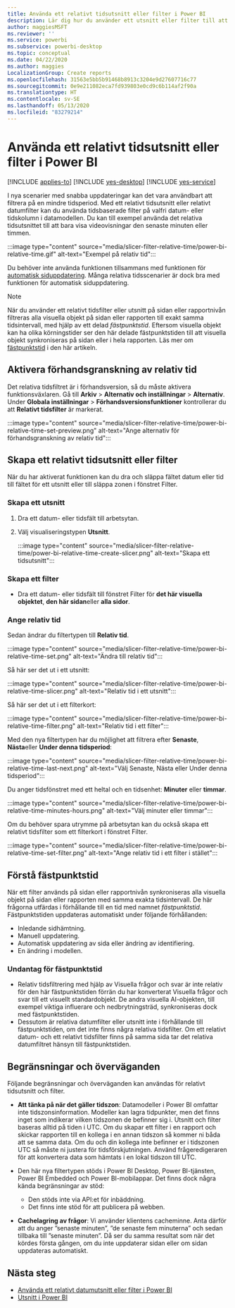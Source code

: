 ```yaml
---
title: Använda ett relativt tidsutsnitt eller filter i Power BI
description: Lär dig hur du använder ett utsnitt eller filter till att begränsa relativa tidsintervall i Power BI.
author: maggiesMSFT
ms.reviewer: ''
ms.service: powerbi
ms.subservice: powerbi-desktop
ms.topic: conceptual
ms.date: 04/22/2020
ms.author: maggies
LocalizationGroup: Create reports
ms.openlocfilehash: 31563e5bb5b91468b8913c3204e9d27607716c77
ms.sourcegitcommit: 0e9e211082eca7fd939803e0cd9c6b114af2f90a
ms.translationtype: HT
ms.contentlocale: sv-SE
ms.lasthandoff: 05/13/2020
ms.locfileid: "83279214"
---
```

# <a name="use-a-relative-time-slicer-and-filter-in-power-bi"></a>Använda ett relativt tidsutsnitt eller filter i Power BI

[!INCLUDE [applies-to](../includes/applies-to.md)] [!INCLUDE [yes-desktop](../includes/yes-desktop.md)] [!INCLUDE [yes-service](../includes/yes-service.md)]

I nya scenarier med snabba uppdateringar kan det vara användbart att filtrera på en mindre tidsperiod. Med ett relativt tidsutsnitt eller relativt datumfilter kan du använda tidsbaserade filter på valfri datum- eller tidskolumn i datamodellen. Du kan till exempel använda det relativa tidsutsnittet till att bara visa videovisningar den senaste minuten eller timmen. 

:::image type="content" source="media/slicer-filter-relative-time/power-bi-relative-time.gif" alt-text="Exempel på relativ tid":::

Du behöver inte använda funktionen tillsammans med funktionen för [automatisk siduppdatering](../create-reports/desktop-automatic-page-refresh.md). Många relativa tidsscenarier är dock bra med funktionen för automatisk siduppdatering.  

> [!NOTE]
> När du använder ett relativt tidsfilter eller utsnitt på sidan eller rapportnivån filtreras alla visuella objekt på sidan eller rapporten till exakt samma tidsintervall, med hjälp av ett delad *fästpunktstid*. Eftersom visuella objekt kan ha olika körningstider ser den här delade fästpunktstiden till att visuella objekt synkroniseras på sidan eller i hela rapporten. Läs mer om [fästpunktstid](#understanding-anchor-time) i den här artikeln.

## <a name="turn-on-relative-time-preview"></a>Aktivera förhandsgranskning av relativ tid

Det relativa tidsfiltret är i förhandsversion, så du måste aktivera funktionsväxlaren. Gå till **Arkiv** > **Alternativ och inställningar** > **Alternativ**. Under **Globala inställningar** > **Förhandsversionsfunktioner** kontrollerar du att **Relativt tidsfilter** är markerat.

:::image type="content" source="media/slicer-filter-relative-time/power-bi-relative-time-set-preview.png" alt-text="Ange alternativ för förhandsgranskning av relativ tid":::

## <a name="create-a-relative-time-slicer-or-filter"></a>Skapa ett relativt tidsutsnitt eller filter

När du har aktiverat funktionen kan du dra och släppa fältet datum eller tid till fältet för ett utsnitt eller till släppa zonen i fönstret Filter. 

### <a name="create-a-slicer"></a>Skapa ett utsnitt

1. Dra ett datum- eller tidsfält till arbetsytan.

2. Välj visualiseringstypen **Utsnitt**.

    :::image type="content" source="media/slicer-filter-relative-time/power-bi-relative-time-create-slicer.png" alt-text="Skapa ett tidsutsnitt":::

### <a name="create-a-filter"></a>Skapa ett filter
 
- Dra ett datum- eller tidsfält till fönstret Filter för **det här visuella objektet**, **den här sidan**eller **alla sidor**.

### <a name="set-relative-time"></a>Ange relativ tid 

Sedan ändrar du filtertypen till **Relativ tid**.

:::image type="content" source="media/slicer-filter-relative-time/power-bi-relative-time-set.png" alt-text="Ändra till relativ tid":::
 
Så här ser det ut i ett utsnitt:

:::image type="content" source="media/slicer-filter-relative-time/power-bi-relative-time-slicer.png" alt-text="Relativ tid i ett utsnitt":::

Så här ser det ut i ett filterkort: 

:::image type="content" source="media/slicer-filter-relative-time/power-bi-relative-time-filter.png" alt-text="Relativ tid i ett filter":::
 
Med den nya filtertypen har du möjlighet att filtrera efter **Senaste**, **Nästa**eller **Under denna tidsperiod**: 

:::image type="content" source="media/slicer-filter-relative-time/power-bi-relative-time-last-next.png" alt-text="Välj Senaste, Nästa eller Under denna tidsperiod":::
 
Du anger tidsfönstret med ett heltal och en tidsenhet: **Minuter** eller **timmar**.
 
:::image type="content" source="media/slicer-filter-relative-time/power-bi-relative-time-minutes-hours.png" alt-text="Välj minuter eller timmar":::

Om du behöver spara utrymme på arbetsytan kan du också skapa ett relativt tidsfilter som ett filterkort i fönstret Filter.

:::image type="content" source="media/slicer-filter-relative-time/power-bi-relative-time-set-filter.png" alt-text="Ange relativ tid i ett filter i stället":::
 
## <a name="understanding-anchor-time"></a>Förstå fästpunktstid

När ett filter används på sidan eller rapportnivån synkroniseras alla visuella objekt på sidan eller rapporten med samma exakta tidsintervall. De här frågorna utfärdas i förhållande till en tid med namnet  *fästpunktstid*. Fästpunktstiden uppdateras automatiskt under följande förhållanden:

- Inledande sidhämtning.
- Manuell uppdatering.
- Automatisk uppdatering av sida eller ändring av identifiering.
- En ändring i modellen.

### <a name="anchor-time-exceptions"></a>Undantag för fästpunktstid

- Relativ tidsfiltrering med hjälp av Visuella frågor och svar är inte relativ för den här fästpunktstiden förrän du har konverterat Visuella frågor och svar till ett visuellt standardobjekt. De andra visuella AI-objekten, till exempel viktiga influerare och nedbrytningsträd, synkroniseras dock med fästpunktstiden. 
- Dessutom är relativa datumfilter eller utsnitt inte i förhållande till fästpunktstiden, om det inte finns några relativa tidsfilter. Om ett relativt datum- och ett relativt tidsfilter finns på samma sida tar det relativa datumfiltret hänsyn till fästpunktstiden.

## <a name="limitations-and-considerations"></a>Begränsningar och överväganden

Följande begränsningar och överväganden kan användas för relativt tidsutsnitt och filter.

- **Att tänka på när det gäller tidszon**: Datamodeller i Power BI omfattar inte tidszonsinformation. Modeller kan lagra tidpunkter, men det finns inget som indikerar vilken tidszonen de befinner sig i. Utsnitt och filter baseras alltid på tiden i UTC. Om du skapar ett filter i en rapport och skickar rapporten till en kollega i en annan tidszon så kommer ni båda att se samma data. Om du och din kollega inte befinner er i tidszonen UTC så måste ni justera för tidsförskjutningen. Använd frågeredigeraren för att konvertera data som hämtats i en lokal tidszon till UTC.
- Den här nya filtertypen stöds i Power BI Desktop, Power BI-tjänsten, Power BI Embedded och Power BI-mobilappar. Det finns dock några kända begränsningar av stöd:

    - Den stöds inte via API:et för inbäddning.
    - Det finns inte stöd för att publicera på webben.

- **Cachelagring av frågor**: Vi använder klientens cacheminne. Anta därför att du anger ”senaste minuten”, ”de senaste fem minuterna” och sedan tillbaka till ”senaste minuten”. Då ser du samma resultat som när det kördes första gången, om du inte uppdaterar sidan eller om sidan uppdateras automatiskt.

## <a name="next-steps"></a>Nästa steg

- [Använda ett relativt datumutsnitt eller filter i Power BI](../visuals/desktop-slicer-filter-date-range.md)
- [Utsnitt i Power BI](../visuals/power-bi-visualization-slicers.md)
